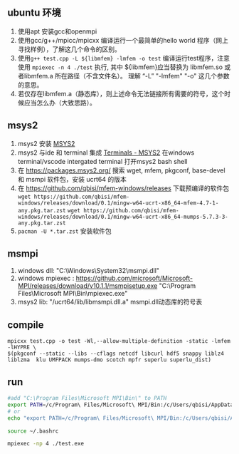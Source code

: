 ## ubuntu 环境

1. 使用apt 安装gcc和openmpi
2. 使用gcc/g++/mpicc/mpicxx 编译运行一个最简单的hello world 程序（网上寻找样例），了解这几个命令的区别。
3. 使用`g++ test.cpp -L ${libmfem} -lmfem -o test` 编译运行test程序，注意使用   `mpiexec -n 4 ./test` 执行, 其中 ${libmfem}应当替换为 libmfem.so 或者libmfem.a 所在路径（不含文件名）。 理解 “-L” "-lmfem" "-o" 这几个参数的意思。
4. 若仅存在libmfem.a（静态库），则上述命令无法链接所有需要的符号，这个时候应当怎么办（大致思路）。

## msys2

1. msys2 安装 [MSYS2](https://www.msys2.org/)
2. msys2 与ide 和 terminal 集成 [Terminals - MSYS2](https://www.msys2.org/docs/terminals/)   在windows terminal/vscode intergated terminal  打开msys2 bash shell 
3. 在 https://packages.msys2.org/ 搜索 wget, mfem, pkgconf, base-devel 和 msmpi 软件包，安装 ucrt64 的版本
4. 在 https://github.com/qbisi/mfem-windows/releases 下载预编译的软件包`wget https://github.com/qbisi/mfem-windows/releases/download/0.1/mingw-w64-ucrt-x86_64-mfem-4.7-1-any.pkg.tar.zst` `wget https://github.com/qbisi/mfem-windows/releases/download/0.1/mingw-w64-ucrt-x86_64-mumps-5.7.3-3-any.pkg.tar.zst`
5. `pacman -U *.tar.zst` 安装软件包

## msmpi

1. windows dll: "C:\Windows\System32\msmpi.dll"
2. windows mpiexec : https://github.com/microsoft/Microsoft-MPI/releases/download/v10.1.1/msmpisetup.exe "C:\Program Files\Microsoft MPI\Bin\mpiexec.exe"
3. msys2 lib: "/ucrt64/lib/libmsmpi.dll.a" msmpi.dll动态库的符号表


## compile 

```
mpicxx test.cpp -o test -Wl,--allow-multiple-definition -static -lmfem -lHYPRE \
$(pkgconf --static --libs --cflags netcdf libcurl hdf5 snappy liblz4 liblzma  klu UMFPACK mumps-dmo scotch mpfr superlu superlu_dist)
```

## run

```bash
#add "C:\Program Files\Microsoft MPI\Bin\" to PATH
export PATH=/c/Program\ Files/Microsoft\ MPI/Bin:/c/Users/qbisi/AppData/Local/Programs/Microsoft\ VS\ Code/bin:$PATH
# or
echo "export PATH=/c/Program\ Files/Microsoft\ MPI/Bin:/c/Users/qbisi/AppData/Local/Programs/Microsoft\ VS\ Code/bin:\$PATH" >> ~/.bashrc

source ~/.bashrc

mpiexec -np 4 ./test.exe
```